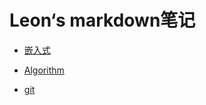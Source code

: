 # Leon‘s  markdown笔记

+ [嵌入式](Mark/嵌入式/index.md)

+ [Algorithm](Mark/Algorithm.md)

+ [git](Mark/git.md)

    
